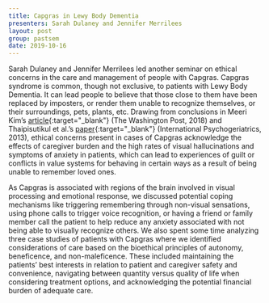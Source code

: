 ```yaml
---
title: Capgras in Lewy Body Dementia
presenters: Sarah Dulaney and Jennifer Merrilees
layout: post
group: pastsem
date: 2019-10-16
---
```


Sarah Dulaney and Jennifer Merrilees led another seminar on ethical concerns in the care and management of people with Capgras. 
Capgras syndrome is common, though not exclusive, to patients with Lewy Body Dementia. It can lead people to believe that those close
to them have been replaced by imposters, or render them unable to recognize themselves, or their surroundings, pets, plants, etc. Drawing 
from conclusions in Meeri Kim’s [article]( https://www.washingtonpost.com/national/health-science/this-strange-syndrome-causes-people-to-think-their-loved-ones-have-been-replaced-by-identical-impostors/2018/04/06/0091f168-1be6-11e8-9de1-147dd2df3829_story.html){:target="_blank"} 
(The Washington Post, 2018) and Thaipisutikul et al.’s [paper](https://www.ncbi.nlm.nih.gov/pmc/articles/PMC4004517/pdf/nihms-574645.pdf){:target="_blank"} 
(International Psychogeriatrics, 2013), ethical concerns present in cases of Capgras acknowledge the effects of caregiver burden and the 
high rates of visual hallucinations and symptoms of anxiety in patients, which can lead to experiences of guilt or conflicts in value 
systems for behaving in certain ways as a result of being unable to remember loved ones. 

As Capgras is associated with regions of the brain involved in visual processing and emotional response, we discussed potential coping
mechanisms like triggering remembering through non-visual sensations, using phone calls to trigger voice recognition, or having a friend 
or family member call the patient to help reduce any anxiety associated with not being able to visually recognize others. We also spent
some time analyzing three case studies of patients with Capgras where we identified considerations of care based on the bioethical
principles of autonomy, beneficence, and non-maleficence. These included maintaining the patients’ best interests in relation to patient
and caregiver safety and convenience, navigating between quantity versus quality of life when considering treatment options, and 
acknowledging the potential financial burden of adequate care. 

